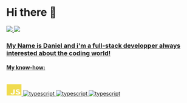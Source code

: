 # Hi there 👋 

<div align="" >
  <a href="https://github.com/pessoaDaniel">
  <img height="160em" src="https://github-readme-stats.vercel.app/api?username=pessoaDaniel&show_icons=true&theme=dark&include_all_commits=true&count_private=true"/>
  <img height="160em" src="https://github-readme-stats.vercel.app/api/top-langs/?username=pessoaDaniel&layout=compact&langs_count=7&theme=dark"/>
</div>
  
### My Name is Daniel and i'm a full-stack developper always interested about the coding world!

#### My know-how:
<div style="display: inline_block"><br>
  <img alt="js" height="30" width="40" src="https://raw.githubusercontent.com/devicons/devicon/master/icons/javascript/javascript-plain.svg">
  <img alt="typescript" height="30" width="40" src="https://cdn.jsdelivr.net/gh/devicons/devicon/icons/typescript/typescript-original.svg" />
  <img alt="typescript" height="30" width="40" src="https://cdn.jsdelivr.net/gh/devicons/devicon/icons/flutter/flutter-original.svg" />
  <img alt="typescript" height="30" width="40" src="https://cdn.jsdelivr.net/gh/devicons/devicon/icons/angularjs/angularjs-original.svg" />
<!--   <img alt="typescript" height="30" width="40" src="https://cdn.jsdelivr.net/gh/devicons/devicon/icons/codeigniter/codeigniter.svg" />
 -->
</div>  
<!--
**PessoaDaniel/PessoaDaniel** is a ✨ _special_ ✨ repository because its `README.md` (this file) appears on your GitHub profile.

Here are some ideas to get you started:

- 🔭 I’m currently working on ...
- 🌱 I’m currently learning ...
- 👯 I’m looking to collaborate on ...
- 🤔 I’m looking for help with ...
- 💬 Ask me about ...
- 📫 How to reach me: ...
- 😄 Pronouns: ...
- ⚡ Fun fact: ...
-->
